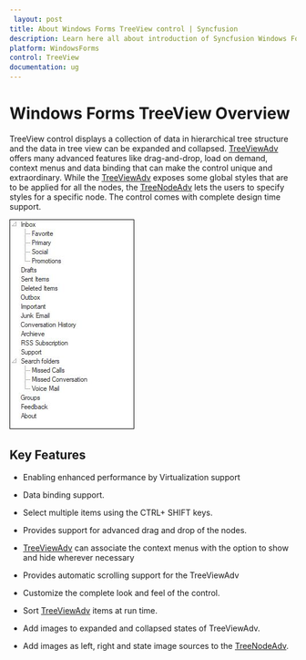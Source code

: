 ```yaml
---
 layout: post
title: About Windows Forms TreeView control | Syncfusion
description: Learn here all about introduction of Syncfusion Windows Forms TreeView control, its elements and more details.
platform: WindowsForms
control: TreeView 
documentation: ug
---
```


# Windows Forms TreeView Overview

TreeView control displays a collection of data in hierarchical tree structure and the data in tree view can be expanded and collapsed. [TreeViewAdv](https://help.syncfusion.com/windowsforms/treeview/overview) offers many advanced features like drag-and-drop, load on demand, context menus and data binding that can make the control unique and extraordinary. While the [TreeViewAdv](https://help.syncfusion.com/windowsforms/treeview/overview) exposes some global styles that are to be applied for all the nodes, the [TreeNodeAdv](https://help.syncfusion.com/cr/windowsforms/Syncfusion.Windows.Forms.Tools.TreeNodeAdv.html) lets the users to specify styles for a specific node. The control comes with complete design time support.

![Overview of Syncfusion TreeViewAdv](Overview_images/Overview_img1.jpg)

## Key Features

*	Enabling enhanced performance by Virtualization support

*	Data binding support.

*	Select multiple items using the CTRL+ SHIFT keys.

*	Provides support for advanced drag and drop of the nodes.

*   [TreeViewAdv](https://help.syncfusion.com/cr/windowsforms/Syncfusion.Windows.Forms.Tools.TreeViewAdv.html) can associate the context menus with the option to show and hide wherever necessary

*	Provides automatic scrolling support for the TreeViewAdv

*	Customize the complete look and feel of the control.

*	Sort [TreeViewAdv](https://help.syncfusion.com/cr/windowsforms/Syncfusion.Windows.Forms.Tools.TreeViewAdv.html) items at run time.

*	Add images to expanded and collapsed states of TreeViewAdv.

*	Add images as left, right and state image sources to the [TreeNodeAdv](https://help.syncfusion.com/cr/windowsforms/Syncfusion.Windows.Forms.Tools.TreeNodeAdv.html).
